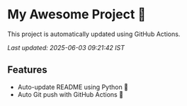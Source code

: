 # My Awesome Project 🚀

This project is automatically updated using GitHub Actions.

_Last updated: 2025-06-03 09:21:42 IST_

## Features
- Auto-update README using Python 🐍
- Auto Git push with GitHub Actions 🤖
